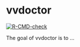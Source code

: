 
# vvdoctor

<!-- badges: start -->
[![R-CMD-check](https://github.com/vusaverse/vvdoctor/actions/workflows/R-CMD-check.yaml/badge.svg)](https://github.com/vusaverse/vvdoctor/actions/workflows/R-CMD-check.yaml)
<!-- badges: end -->

The goal of vvdoctor is to ...


